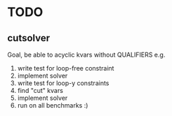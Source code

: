 TODO
====

cutsolver
---------

Goal, be able to acyclic kvars without QUALIFIERS e.g.

1. write test for loop-free constraint
2. implement solver
3. write test for loop-y constraints
4. find "cut" kvars
5. implement solver
6. run on all benchmarks :)



